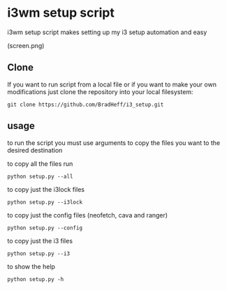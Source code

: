 # i3wm setup script

i3wm setup script makes setting up my i3 setup automation and easy

(screen.png)

## Clone

If you want to run script from a local file or if you want to make your own modifications just clone the repository into your local filesystem:

    git clone https://github.com/BradHeff/i3_setup.git

## usage

to run the script you must use arguments to copy the files you want to the desired destination

to copy all the files run

    python setup.py --all


to copy just the i3lock files

    python setup.py --i3lock

to copy just the config files (neofetch, cava and ranger)

    python setup.py --config

to copy just the i3 files

    python setup.py --i3

to show the help

    python setup.py -h
